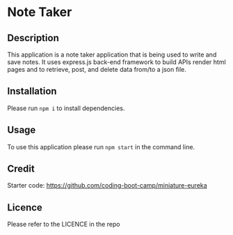 # Note Taker



## Description

This application is a note taker application that is being used to write and save notes. It uses express.js back-end framework to build APIs render html pages and to retrieve, post, and delete data from/to a json file.


## Installation


Please run `npm i` to install dependencies.


## Usage


To use this application please run `npm start` in the command line.



## Credit


Starter code: https://github.com/coding-boot-camp/miniature-eureka


## Licence


Please refer to the LICENCE in the repo
